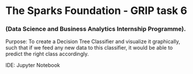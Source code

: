 # The Sparks Foundation - GRIP task 6
### (Data Science and Business Analytics Internship Programme).
Purpose: To create a Decision Tree Classifier and visualize it graphically, such that if we feed any new data to this classifier, it would be able to predict the right class accordingly.

IDE: Jupyter Notebook
